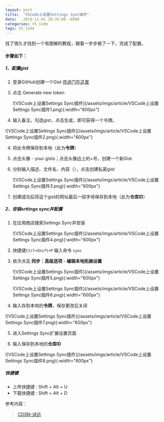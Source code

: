 ```yaml
---
layout: post
title:  "VSCode上设置Settings Sync插件"
date:   2019-11-01 10:35:00 -0000
categories: VS_Code
tags: VS_Code
---
```






找了很久才找到一个有图解的教程，跟着一步步做了一下，完成了配置。

#### 步骤如下：

##### 1、配置gist

2. 登录GitHub创建一个Gist [传送门在这里](https://github.com/settings/tokens)

3. 点击 Generate new token

   ![VSCode上设置Settings Sync插件](/assets/imgs/article/VSCode上设置Settings Sync插件1.png){:width="600px"}

4.  输入备注，勾选gist，点击生成，即可获得一个令牌。 

   ![VSCode上设置Settings Sync插件](/assets/imgs/article/VSCode上设置Settings Sync插件2.png){:width="600px"}

4. 将此令牌保存到本地（此为**令牌**）

5.  点击头像 - your gists；点击头像边上的+号，创建一个新Gist

6. 分别输入描述、文件名、内容（），点击创建私密gist

   ![VSCode上设置Settings Sync插件](/assets/imgs/article/VSCode上设置Settings Sync插件3.png){:width="600px"}

7. 创建成功后将这个gist的网址最后一段字母保存到本地（此为**仓库ID**）

##### 2、安装srttings sync并配置

1. 在应用商店搜索Settings Sync并安装

   ![VSCode上设置Settings Sync插件](/assets/imgs/article/VSCode上设置Settings Sync插件4.png){:width="600px"}

2.  快捷键`Ctrl+Shift+P` 输入命令 `sync` 

3. 依次点击 **同步：高级选项**  - **编辑本地拓展设置**

   ![VSCode上设置Settings Sync插件](/assets/imgs/article/VSCode上设置Settings Sync插件5.png){:width="600px"}

   

   ![VSCode上设置Settings Sync插件](/assets/imgs/article/VSCode上设置Settings Sync插件6.png){:width="600px"}

4.  输入存到本地的**令牌**，保存更改后关闭

   ![VSCode上设置Settings Sync插件](/assets/imgs/article/VSCode上设置Settings Sync插件7.png){:width="600px"}

5.  进入Settings Sync扩展设置页面

6.  输入保存到本地的**仓库ID**

   ![VSCode上设置Settings Sync插件](/assets/imgs/article/VSCode上设置Settings Sync插件8.png){:width="600px"}

##### 快捷键

- 上传快捷键 : Shift + Alt + U
- 下载快捷键 : Shift + Alt + D



参考内容：

> [CDSN-诗远][1]    

[1]: https://blog.csdn.net/qq_36848370/article/details/97650711 "CDSN-诗远"